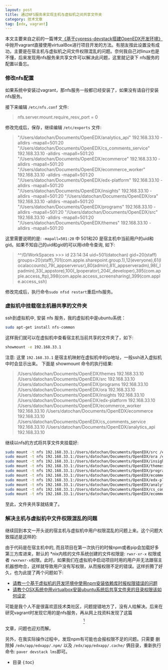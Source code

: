 ```yaml
---
layout: post
title: 通过NFS服务来实现主机与虚拟机之间共享文件夹
category: 技术文章
tag: [edx, vagrant]
---
```


本文主要来自之前的一篇博文[《基于cypress-devstack搭建OpenEDX开发环境》](https://github.com/edx/configuration/wiki/edX-Developer-Stack) 中抛开vagrant直接使用virtualBox进行项目开发的方法。有朋友按此设置没有成功，主要是在宿主机与虚拟机之间文件权限混乱的问题。奈何我自己对linux也是不懂，后来发现用nfs服务来共享文件可以解决此问题，这里就记录下 nfs服务的配置以备忘。<!-- More -->

### 修改nfs配置

如果系统中安装过vagrant，那nfs服务一般都已经安装了，如果没有请自行安装nfs服务。

接下来编辑 ```/etc/nfs.conf``` 文件:

>
> nfs.server.mount.require_resv_port = 0
>

修改完成后，保存，继续编辑 ```/etc/exports``` 文件:

> 
> "/Users/datochan/Documents/OpenEDX/analytics_api" 192.168.33.10 -alldirs -mapall=501:20
> "/Users/datochan/Documents/OpenEDX/cs_comments_service" 192.168.33.10 -alldirs -mapall=501:20
> "/Users/datochan/Documents/OpenEDX/ecommerce" 192.168.33.10 -alldirs -mapall=501:20
> "/Users/datochan/Documents/OpenEDX/ecommerce_worker" 192.168.33.10 -alldirs -mapall=501:20
> "/Users/datochan/Documents/OpenEDX/edx-platform" 192.168.33.10 -alldirs -mapall=501:20
> "/Users/datochan/Documents/OpenEDX/insights" 192.168.33.10 -alldirs -mapall=501:20
> "/Users/datochan/Documents/OpenEDX/ora" 192.168.33.10 -alldirs -mapall=501:20
> "/Users/datochan/Documents/OpenEDX/programs" 192.168.33.10 -alldirs -mapall=501:20
> "/Users/datochan/Documents/OpenEDX/src" 192.168.33.10 -alldirs -mapall=501:20
> "/Users/datochan/Documents/OpenEDX/themes" 192.168.33.10 -alldirs -mapall=501:20
> 

这里需要说明的是: ```-mapall=501:20``` 中 501和20 是宿主机中当前用户的uid和gid。如果不知自己的uid和gid的可以用id命令查询, 如下:
> ^^/D/WorkSpaces >>> id                                                                                      23:14:34
> uid=501(datochan) gid=20(staff) groups=20(staff),701(com.apple.sharepoint.group.1),12(everyone),61(localaccounts),79(_appserverusr),80(admin),81(_appserveradm),98(_lpadmin),33(_appstore),100(_lpoperator),204(_developer),395(com.apple.access_ftp),398(com.apple.access_screensharing),399(com.apple.access_ssh)

修改完成后，执行命令```sudo nfsd restart```重启nfs服务。

### 虚拟机中挂载宿主机器共享的文件夹

ssh到虚拟机中, 安装 nfs 服务，我的虚拟机中是ubuntu系统：

``` bash
sudo apt-get install nfs-common
```

这样我们就可以在虚拟机中查看宿主机当前共享的文件夹了，如下:

``` bash
showmount -e 192.168.33.1
```
注意: 这里 ```192.168.33.1``` 是宿主机映射在虚拟机中的ip地址，一般ssh进入虚拟机中时会显示出来。 下面是 showmount 命令的执行结果:

> /Users/datochan/Documents/OpenEDX/themes              192.168.33.10
> /Users/datochan/Documents/OpenEDX/src                 192.168.33.10
> /Users/datochan/Documents/OpenEDX/programs            192.168.33.10
> /Users/datochan/Documents/OpenEDX/ora                 192.168.33.10
> /Users/datochan/Documents/OpenEDX/insights            192.168.33.10
> /Users/datochan/Documents/OpenEDX/edx-platform        192.168.33.10
> /Users/datochan/Documents/OpenEDX/ecommerce_worker    192.168.33.10
> /Users/datochan/Documents/OpenEDX/ecommerce           192.168.33.10
> /Users/datochan/Documents/OpenEDX/cs_comments_service 192.168.33.10
> /Users/datochan/Documents/OpenEDX/analytics_api       192.168.33.10

继续以nfs的方式将共享文件夹挂载好:

``` bash
sudo mount -t nfs 192.168.33.1:/Users/datochan/Documents/OpenEDX/src /edx/src
sudo mount -t nfs 192.168.33.1:/Users/datochan/Documents/OpenEDX/ora /edx/app/ora/ora
sudo mount -t nfs 192.168.33.1:/Users/datochan/Documents/OpenEDX/insights /edx/app/insights
sudo mount -t nfs 192.168.33.1:/Users/datochan/Documents/OpenEDX/themes /edx/app/edxapp/themes
sudo mount -t nfs 192.168.33.1:/Users/datochan/Documents/OpenEDX/programs /edx/app/programs/programs
sudo mount -t nfs 192.168.33.1:/Users/datochan/Documents/OpenEDX/ecommerce /edx/app/ecommerce/ecommerce
sudo mount -t nfs 192.168.33.1:/Users/datochan/Documents/OpenEDX/edx-platform /edx/app/edxapp/edx-platform
sudo mount -t nfs 192.168.33.1:/Users/datochan/Documents/OpenEDX/analytics_api /edx/app/analytics_api/analytics_api
sudo mount -t nfs 192.168.33.1:/Users/datochan/Documents/OpenEDX/cs_comments_service /edx/app/forum/cs_comments_service
sudo mount -t nfs 192.168.33.1:/Users/datochan/Documents/OpenEDX/ecommerce_worker /edx/app/ecommerce_worker/ecommerce_worker
```

至此，文件夹共享就结束了。

### 解决主机与虚拟机中文件权限混乱的问题

继续回到本文一开头说的宿主机与虚拟机中用户权限混乱的问题上来。这个问题大致描述是这样的:

由于代码是在宿主机中的, 而且项目在第一次执行的时候npm或者pip会加载好多第三方库进来，默认的 *nix内核的文件系统创建的文件权限是: ```rwxr-xr-x``` 权限或者 ```rwxrwxr-x```权限。此时，如果我们在虚拟机中启动项目时用的用户并无法跟宿主机器想吻合，这样就导致用户没有写权限，从而报权限不足的错误。这样折腾了好久，也为此提了两个问题如下:

* [请教一个基于虚拟机的开发环境中使用npm安装依赖库时报权限错误的问题](http://div.io/topic/1544)
* [请教个OSX系统中用virtualbox安装ubuntu系统后共享文件夹的目录权限该如何设定](https://www.zhihu.com/question/39205381)

可能是我个人不是很喜欢逛技术类社区，问题提错地方了，没有人给解决。后来在研究vagrant时发现它用的是nfs服务，再从网上找资料发现了这篇[$$^1$$](http://rabbit52.com/2015/desktopos/mac/use-nfs-shared-folder-with-vm-on-osx)文章，问题也迎刃而解。

另外，在我实际操作过程中，发现npm有可能也会报权限不足的问题。只需要 删除掉 ```/edx/app/edxapp/.npm/``` 以及 ```/edx/app/edxapp/.cache/``` 俩目录，重新执行命令: ```paver devstack lms```即可。


* 目录
{:toc}
